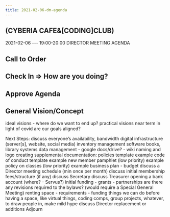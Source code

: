 ```yaml
---
title: 2021-02-06-dm-agenda
---
```


## (CYBERIA CAFE&[CODING]CLUB)
2021-02-06 --- 19:00-20:00
DIRECTOR MEETING
AGENDA
## Call to Order
## Check In => How are you doing?
## Approve Agenda
## General Vision/Concept
ideal visions - where do we want to end up?
practical visions near term in light of covid
are our goals aligned?

Next Steps:
discuss everyone’s availability, bandwidth
digital infrastructure (server[s], website, social media)
inventory management software
books, library systems
data management - google docs/drive? - wiki
naming and logo
creating supplemental documentation:
policies
template
example
code of conduct
template
example
new member pamphlet (low priority)
example
policy on classes (low priority)
example
business plan - budget
discuss a Director meeting schedule (min once per month)
discuss initial membership fees/structure (if any)
discuss Secretary
discuss Treasurer
opening a bank account (where? - Servus?)
initial funding - grants - partnerships
are there any revisions required to the bylaws? (would require a Special General Meeting)
renting space - requirements - funding
things we can do before having a space, like virtual things, coding comps, group projects, whatever, to draw people in, make mild hype
discuss Director replacement or additions
Adjourn
